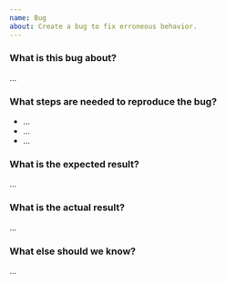 ```yaml
---
name: Bug
about: Create a bug to fix erroneous behavior.
---
```


### What is this bug about?

…

### What steps are needed to reproduce the bug?

- …
- …
- …

### What is the expected result?

…

### What is the actual result?

…

### What else should we know?

…
